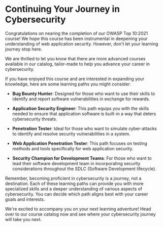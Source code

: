 # Continuing Your Journey in Cybersecurity

Congratulations on nearing the completion of our OWASP Top 10:2021 course! We hope this course has been instrumental in deepening your understanding of web application security. However, don't let your learning journey stop here.

We are thrilled to let you know that there are more advanced courses available in our catalog, tailor-made to help you advance your career in cybersecurity.

If you have enjoyed this course and are interested in expanding your knowledge, here are some learning paths you might consider:

- **Bug Bounty Hunter**: Designed for those who want to use their skills to identify and report software vulnerabilities in exchange for rewards.

- **Application Security Engineer**: This path equips you with the skills needed to ensure that application software is built-in a way that deters cybersecurity threats.

- **Penetration Tester**: Ideal for those who want to simulate cyber-attacks to identify and resolve security vulnerabilities in a system.

- **Web Application Penetration Tester**: This path focuses on testing methods and tools specifically for web application security.

- **Security Champion for Development Teams**: For those who want to lead their software development team in incorporating security considerations throughout the SDLC (Software Development lifecycle).

Remember, becoming proficient in cybersecurity is a journey, not a destination. Each of these learning paths can provide you with more specialized skills and a deeper understanding of various aspects of cybersecurity. You can decide which path aligns best with your career goals and interests.

We're excited to accompany you on your next learning adventure! Head over to our course catalog now and see where your cybersecurity journey will take you next.
